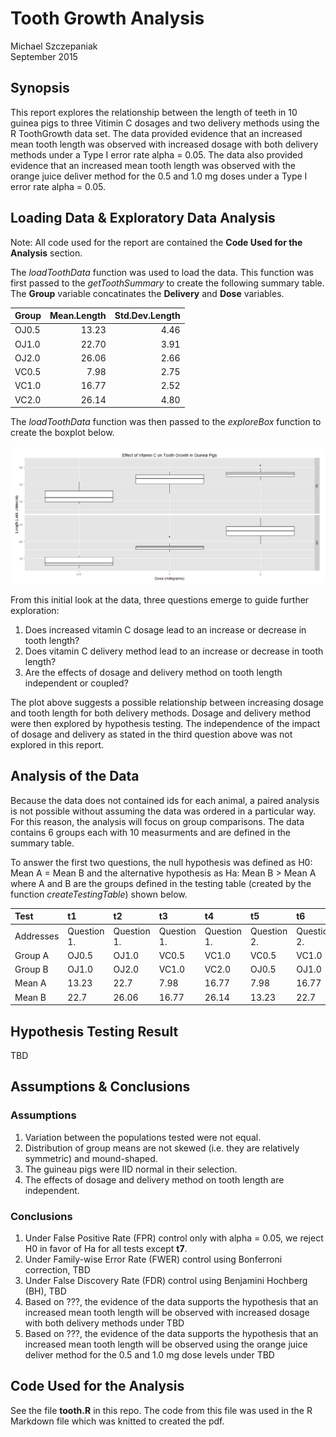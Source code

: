 # Tooth Growth Analysis
Michael Szczepaniak  
September 2015  

## Synopsis

This report explores the relationship between the length of teeth in 10 guinea pigs to three Vitimin C dosages and two delivery methods using the R ToothGrowth data set.  The data provided evidence that an increased mean tooth length was observed with increased dosage with both delivery methods under a Type I error rate alpha = 0.05.  The data also provided evidence that an increased mean tooth length was observed with the orange juice deliver method for the 0.5 and 1.0 mg doses under a Type I error rate alpha = 0.05.

## Loading Data & Exploratory Data Analysis
Note: All code used for the report are contained the **Code Used for the Analysis** section.

The *loadToothData* function was used to load the data.  This function was first passed to the *getToothSummary* to create the following summary table.  The **Group** variable concatinates the **Delivery** and **Dose** variables.
  
<table>
<thead>
<tr class="header">
<th align="left">Group</th>
<th align="right">Mean.Length</th>
<th align="right">Std.Dev.Length</th>
</tr>
</thead>
<tbody>
<tr class="odd">
<td align="left">OJ0.5</td>
<td align="right">13.23</td>
<td align="right">4.46</td>
</tr>
<tr class="even">
<td align="left">OJ1.0</td>
<td align="right">22.70</td>
<td align="right">3.91</td>
</tr>
<tr class="odd">
<td align="left">OJ2.0</td>
<td align="right">26.06</td>
<td align="right">2.66</td>
</tr>
<tr class="even">
<td align="left">VC0.5</td>
<td align="right">7.98</td>
<td align="right">2.75</td>
</tr>
<tr class="odd">
<td align="left">VC1.0</td>
<td align="right">16.77</td>
<td align="right">2.52</td>
</tr>
<tr class="even">
<td align="left">VC2.0</td>
<td align="right">26.14</td>
<td align="right">4.80</td>
</tr>
</tbody>
</table>
  
The *loadToothData* function was then passed to the *exploreBox* function to create the boxplot below.

![Figure 1](fig1.png) 
  
From this initial look at the data, three questions emerge to guide further exploration:

1. Does increased vitamin C dosage lead to an increase or decrease in tooth length?
2. Does vitamin C delivery method lead to an increase or decrease in tooth length?
3. Are the effects of dosage and delivery method on tooth length independent or coupled?

The plot above suggests a possible relationship between increasing dosage and tooth length for both delivery methods.  Dosage and delivery method were then explored by hypothesis testing.  The independence of the impact of dosage and delivery as stated in the third question above was not explored in this report.

## Analysis of the Data
Because the data does not contained ids for each animal, a paired analysis is not possible without assuming the data was ordered in a particular way.  For this reason, the analysis will focus on group comparisons.  The data contains 6 groups each with 10 measurments and are defined in the summary table.

To answer the first two questions, the null hypothesis was defined as H0: Mean A = Mean B and the alternative hypothesis as Ha: Mean B > Mean A where A and B are the groups defined in the testing table (created by the function *createTestingTable*) shown below.
  
<table>
<thead>
<tr class="header">
<th align="left">Test</th>
<th align="left">t1</th>
<th align="left">t2</th>
<th align="left">t3</th>
<th align="left">t4</th>
<th align="left">t5</th>
<th align="left">t6</th>
<th align="left">t7</th>
</tr>
</thead>
<tbody>
<tr class="odd">
<td align="left">Addresses</td>
<td align="left">Question 1.</td>
<td align="left">Question 1.</td>
<td align="left">Question 1.</td>
<td align="left">Question 1.</td>
<td align="left">Question 2.</td>
<td align="left">Question 2.</td>
<td align="left">Question 2.</td>
</tr>
<tr class="even">
<td align="left">Group A</td>
<td align="left">OJ0.5</td>
<td align="left">OJ1.0</td>
<td align="left">VC0.5</td>
<td align="left">VC1.0</td>
<td align="left">VC0.5</td>
<td align="left">VC1.0</td>
<td align="left">VC2.0</td>
</tr>
<tr class="odd">
<td align="left">Group B</td>
<td align="left">OJ1.0</td>
<td align="left">OJ2.0</td>
<td align="left">VC1.0</td>
<td align="left">VC2.0</td>
<td align="left">OJ0.5</td>
<td align="left">OJ1.0</td>
<td align="left">OJ2.0</td>
</tr>
<tr class="even">
<td align="left">Mean A</td>
<td align="left">13.23</td>
<td align="left">22.7</td>
<td align="left">7.98</td>
<td align="left">16.77</td>
<td align="left">7.98</td>
<td align="left">16.77</td>
<td align="left">26.14</td>
</tr>
<tr class="odd">
<td align="left">Mean B</td>
<td align="left">22.7</td>
<td align="left">26.06</td>
<td align="left">16.77</td>
<td align="left">26.14</td>
<td align="left">13.23</td>
<td align="left">22.7</td>
<td align="left">26.06</td>
</tr>
</tbody>
</table>
  
## Hypothesis Testing Result
  
TBD
  
## Assumptions & Conclusions

### Assumptions  
1. Variation between the populations tested were not equal.
2. Distribution of group means are not skewed (i.e. they are relatively symmetric) and mound-shaped.
3. The guineau pigs were IID normal in their selection.
4. The effects of dosage and delivery method on tooth length are independent.

### Conclusions
1. Under False Positive Rate (FPR) control only with alpha = 0.05, we reject H0 in favor of Ha for all tests except **t7**.
2. Under Family-wise Error Rate (FWER) control using Bonferroni correction, TBD
3. Under False Discovery Rate (FDR) control using Benjamini Hochberg (BH), TBD
4. Based on ???, the evidence of the data supports the hypothesis that an increased mean tooth length will be observed with increased dosage with both delivery methods under TBD
3. Based on ???, the evidence of the data supports the hypothesis that an increased mean tooth length will be observed using the orange juice deliver method for the 0.5 and 1.0 mg dose levels under TBD

## Code Used for the Analysis

See the file **tooth.R** in this repo.  The code from this file was used in the R Markdown file which was knitted to created the pdf.
